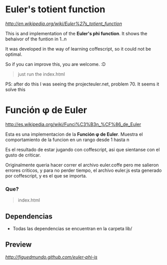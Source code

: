 Euler's totient function
================================
*http://en.wikipedia.org/wiki/Euler%27s_totient_function*

This is and implementation of the **Euler's phi function**. 
It shows the behaivor of the funtion in 1..n

It was developed in the way of learning coffescript, so it could not be optimal.

So if you can improve this, you are welcome. :D


> just run the index.html

PS: after do this I was seeing the projecteuler.net, problem 70. 
It seems it solve this



Función φ de Euler
================================
http://es.wikipedia.org/wiki/Funci%C3%B3n_%CF%86_de_Euler

Esta es una implementacion de la **Función φ de Euler**.
Muestra el comportamiento de la funcion en un rango desde 1 hasta n

Es el resultado de estar jugando con coffescript, asi que sientanse con el gusto de criticar.

Originalmente queria hacer correr el archivo euler.coffe pero me salieron errores criticos, y
para no perder tiempo, el archivo euler.js esta generado por coffescript, y es el que se importa.

### Que? ###
> index.html


Dependencias
--------------

  * Todas las dependencias se encuentran en la carpeta lib/

Preview
----------
 *http://figuedmundo.github.com/euler-phi-js*
